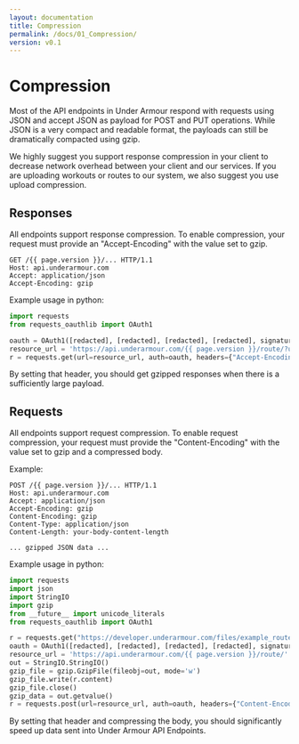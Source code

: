 ```yaml
---
layout: documentation
title: Compression
permalink: /docs/01_Compression/
version: v0.1
---
```


# Compression

Most of the API endpoints in Under Armour respond with requests using
JSON and accept JSON as payload for POST and PUT operations.  While
JSON is a very compact and readable format, the payloads can still be
dramatically compacted using gzip.

We highly suggest you support response compression in your client to
decrease network overhead between your client and our services.  If
you are uploading workouts or routes to our system, we also suggest
you use upload compression.

## Responses

All endpoints support response compression.  To enable compression, your request must provide an "Accept-Encoding" with the value set to gzip.

```
GET /{{ page.version }}/... HTTP/1.1
Host: api.underarmour.com
Accept: application/json
Accept-Encoding: gzip
```

Example usage in python:

```python
import requests
from requests_oauthlib import OAuth1

oauth = OAuth1([redacted], [redacted], [redacted], [redacted], signature_type='AUTH_HEADER')
resource_url = 'https://api.underarmour.com/{{ page.version }}/route/?user=' % user_id
r = requests.get(url=resource_url, auth=oauth, headers={"Accept-Encoding": "gzip", "Accept": "application/json"})
```

By setting that header, you should get gzipped responses when there is a sufficiently large payload.


## Requests
All endpoints support request compression.  To enable request compression, your
request must provide the "Content-Encoding" with the value set to gzip and a
compressed body.

Example:

```
POST /{{ page.version }}/... HTTP/1.1
Host: api.underarmour.com
Accept: application/json
Accept-Encoding: gzip
Content-Encoding: gzip
Content-Type: application/json
Content-Length: your-body-content-length

... gzipped JSON data ...
```

Example usage in python:

```python
import requests
import json
import StringIO
import gzip
from __future__ import unicode_literals
from requests_oauthlib import OAuth1

r = requests.get("https://developer.underarmour.com/files/example_route.json")
oauth = OAuth1([redacted], [redacted], [redacted], [redacted], signature_type='AUTH_HEADER')
resource_url = 'https://api.underarmour.com/{{ page.version }}/route/'
out = StringIO.StringIO()
gzip_file = gzip.GzipFile(fileobj=out, mode='w')
gzip_file.write(r.content)
gzip_file.close()
gzip_data = out.getvalue()
r = requests.post(url=resource_url, auth=oauth, headers={"Content-Encoding": "gzip", "Accept-Encoding": "gzip", "Accept": "application/json", "Content-Type": "application/json"}, data=gzip_data)
```


By setting that header and compressing the body, you should significantly speed up data sent into Under Armour API Endpoints.
